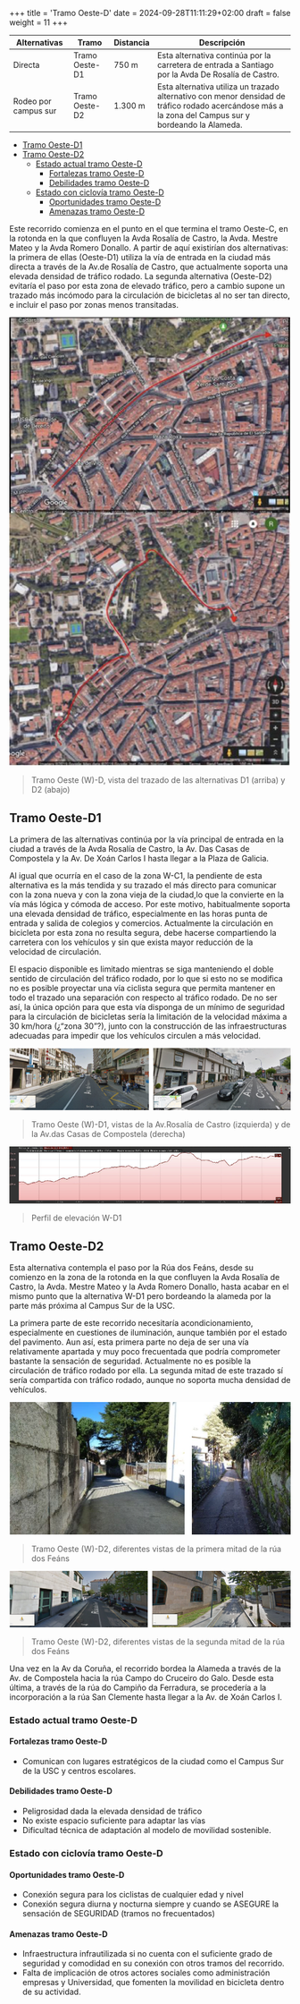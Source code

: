 +++
title = 'Tramo Oeste-D'
date = 2024-09-28T11:11:29+02:00
draft = false
weight = 11
+++

| Alternativas  | Tramo | Distancia | Descripción
|---|---|---|---
| Directa | Tramo Oeste-D1 | 750 m | Esta alternativa continúa por la carretera de entrada a Santiago por la Avda De Rosalía de Castro.
| Rodeo por campus sur | Tramo Oeste-D2 | 1.300 m | Esta alternativa utiliza un trazado alternativo con menor densidad de tráfico rodado acercándose más a la zona del Campus sur y bordeando la Alameda.

- [Tramo Oeste-D1](#tramo-oeste-d1)
- [Tramo Oeste-D2](#tramo-oeste-d2)
  - [Estado actual tramo Oeste-D](#estado-actual-tramo-oeste-d)
    - [Fortalezas tramo Oeste-D](#fortalezas-tramo-oeste-d)
    - [Debilidades tramo Oeste-D](#debilidades-tramo-oeste-d)
  - [Estado con ciclovía tramo Oeste-D](#estado-con-ciclovía-tramo-oeste-d)
    - [Oportunidades tramo Oeste-D](#oportunidades-tramo-oeste-d)
    - [Amenazas tramo Oeste-D](#amenazas-tramo-oeste-d)

Este recorrido comienza en el punto en el que termina el tramo Oeste-C, en la rotonda en la que confluyen la Avda Rosalía de Castro, la Avda. Mestre Mateo y la Avda Romero Donallo. A partir de aquí existirían dos alternativas: la primera de ellas (Oeste-D1) utiliza la vía de entrada en la ciudad más directa a través de la Av.de Rosalía de Castro, que actualmente soporta una elevada densidad de tráfico rodado. La segunda alternativa (Oeste-D2) evitaría el paso por esta zona de elevado tráfico, pero a cambio supone un trazado más incómodo para la circulación de bicicletas al no ser tan directo, e incluir el paso por zonas menos transitadas.

![Tramo Oeste (W)-D, vista del trazado de las alternativas D1 (arriba) y D2 (abajo)](img/tramo-oeste-d-alternativas.png)

> Tramo Oeste (W)-D, vista del trazado de las alternativas D1 (arriba) y D2 (abajo)

## Tramo Oeste-D1

La primera de las alternativas continúa por la vía principal de entrada en la ciudad a través de la Avda Rosalía de Castro, la Av. Das Casas de Compostela y la Av. De Xoán Carlos I hasta llegar a la Plaza de Galicia.

Al igual que ocurría en el caso de la zona W-C1, la pendiente de esta alternativa es la más tendida y su trazado el más directo para comunicar con la zona nueva y con la zona vieja de la ciudad,lo que la convierte en la vía más lógica y cómoda de acceso. Por este motivo, habitualmente soporta una elevada densidad de tráfico, especialmente en las horas punta de entrada y salida de colegios y comercios. Actualmente la circulación en bicicleta por esta zona no resulta segura, debe hacerse compartiendo la carretera con los vehículos y sin que exista mayor reducción de la velocidad de circulación.  

El espacio disponible es limitado mientras se siga manteniendo el doble sentido de circulación del tráfico rodado, por lo que si esto no se modifica no es posible proyectar una vía ciclista segura que permita mantener en todo el trazado una separación con respecto al tráfico rodado. De no ser así, la única opción para que esta vía disponga de un mínimo de seguridad para la circulación de bicicletas sería la limitación de la velocidad máxima a 30 km/hora (¿“zona 30”?), junto con la construcción de las infraestructuras adecuadas para impedir que los vehículos circulen a más velocidad.

![Tramo Oeste (W)-D1, vistas de la Av.Rosalía de Castro (izquierda) y de la Av.das Casas de Compostela (derecha)](img/tramo-oeste-d-avd-rosalia-castro-avd-casas-de-compostela.png)

> Tramo Oeste (W)-D1, vistas de la Av.Rosalía de Castro (izquierda) y de la Av.das Casas de Compostela (derecha)

![Perfil de elevación W-D1](img/tramo-oeste-d-perfil.png)

> Perfil de elevación W-D1

## Tramo Oeste-D2

Esta alternativa contempla el paso por la Rúa dos Feáns, desde su comienzo en la zona de la rotonda en la que confluyen la Avda Rosalía de Castro, la Avda. Mestre Mateo y la Avda Romero Donallo, hasta acabar en el mismo punto que la alternativa W-D1 pero bordeando la alameda por la parte más próxima al Campus Sur de la USC.

La primera parte de este recorrido necesitaría acondicionamiento, especialmente en cuestiones de iluminación, aunque también por el estado del pavimento. Aun así, esta primera parte no deja de ser una vía relativamente apartada y muy poco frecuentada que podría comprometer bastante la sensación de seguridad. Actualmente no es posible la circulación de tráfico rodado por ella. La segunda mitad de este trazado sí sería compartida con tráfico rodado, aunque no soporta mucha densidad de vehículos.

![Tramo Oeste (W)-D2, diferentes vistas de la primera mitad de la rúa dos Feáns](img/tramo-oeste-d-rua-feans-primera-mitad.png)

> Tramo Oeste (W)-D2, diferentes vistas de la primera mitad de la rúa dos Feáns

![Tramo Oeste (W)-D2, diferentes vistas de la segunda mitad de la rúa dos Feáns](img/tramo-oeste-d-rua-feans-segunda-mitad.png)

> Tramo Oeste (W)-D2, diferentes vistas de la segunda mitad de la rúa dos Feáns

Una vez en la Av da Coruña, el recorrido bordea la Alameda a través de la Av. de Compostela hacia la rúa Campo do Cruceiro do Galo. Desde esta última, a través de la rúa do Campiño da Ferradura, se procedería a la incorporación a la rúa San Clemente hasta llegar a la  Av. de Xoán Carlos I.

### Estado actual tramo Oeste-D

#### Fortalezas tramo Oeste-D

- Comunican con lugares estratégicos de la ciudad como el Campus Sur de la USC y centros escolares.

#### Debilidades tramo Oeste-D

- Peligrosidad dada la elevada densidad de tráfico
- No existe espacio suficiente para adaptar las vías
- Dificultad técnica de adaptación al modelo de movilidad sostenible.

### Estado con ciclovía tramo Oeste-D

#### Oportunidades tramo Oeste-D

- Conexión segura para los ciclistas de cualquier edad y nivel
- Conexión segura diurna y nocturna siempre y cuando se ASEGURE la sensación de SEGURIDAD (tramos no frecuentados)

#### Amenazas tramo Oeste-D

- Infraestructura infrautilizada si no cuenta con el suficiente grado de seguridad y comodidad en su conexión con otros tramos del recorrido.
- Falta de implicación de otros actores sociales como administración empresas y Universidad, que fomenten la movilidad en bicicleta dentro de su actividad.
